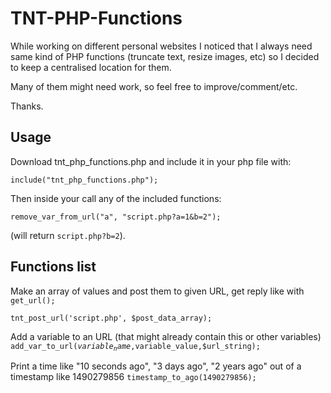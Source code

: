 # TNT-PHP-Functions

While working on different personal websites I noticed that I always need same kind of PHP functions (truncate text, resize images, etc) so I decided to keep a centralised location for them.

Many of them might need work, so feel free to improve/comment/etc.

Thanks. 

<h2>Usage</h2>

Download tnt_php_functions.php and include it in your php file with:

<code>include("tnt_php_functions.php");</code>

Then inside your call any of the included functions:

<code>remove_var_from_url("a", "script.php?a=1&b=2");</code>

(will return `script.php?b=2`).

<h2>Functions list</h2>

Make an array of values and post them to given URL, get reply like with <code>get_url();</code>

<code>tnt_post_url('script.php', $post_data_array);</code>

Add a variable to an URL (that might already contain this or other variables)
<code>add_var_to_url($variable_name,$variable_value,$url_string);</code>

Print a time like "10 seconds ago", "3 days ago", "2 years ago" out of a timestamp like 1490279856
<code>timestamp_to_ago(1490279856);</code>


